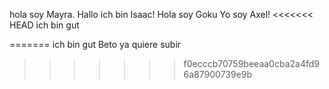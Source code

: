 hola soy Mayra.
Hallo ich bin Isaac!
Hola soy Goku
Yo soy Axel!
<<<<<<< HEAD
ich bin gut 

=======
ich bin gut
Beto ya quiere subir
>>>>>>> f0ecccb70759beeaa0cba2a4fd96a87900739e9b
